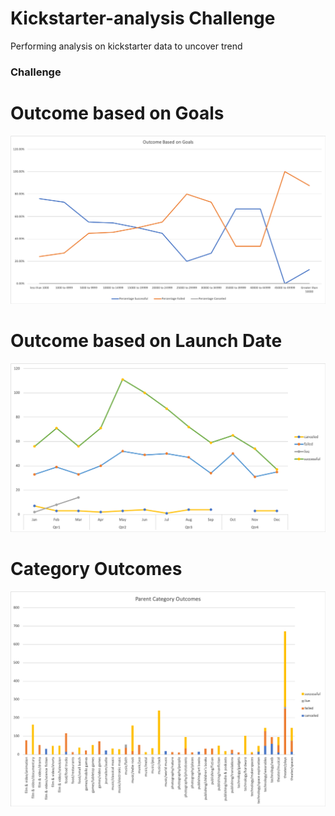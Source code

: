 # Kickstarter-analysis Challenge
Performing analysis on kickstarter data to uncover trend

### Challenge

# Outcome based on Goals
 ![goals](OutcomeBasedOnGoals.png)
 
# Outcome based on Launch Date
![Launch Date](OutcomeBasedOnLaunchDate.png)

# Category Outcomes
![Parent](ParentCategoryOutcomes.png)

